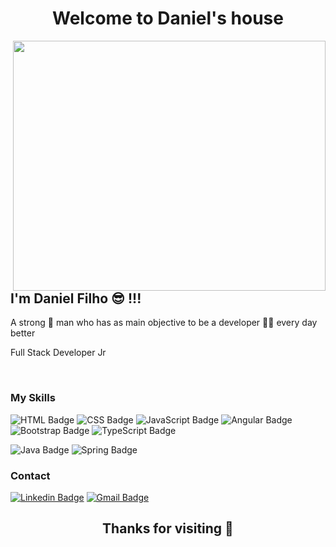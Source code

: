<h1 align="center">Welcome to Daniel's house</h1><img align="right" src="https://imgur.com/Gw4CmTg.gif" width="500" height="400"/>


## I'm Daniel Filho 😎 !!!

<p>A strong 💪 man who has as main objective to be a developer 👨‍💻 every day better</p>


Full Stack Developer Jr

<br>

### My Skills
![HTML Badge](https://img.shields.io/badge/HTML5%20-%23E34F26.svg?&style=plastic&logo=html5&logoColor=white)
![CSS Badge](https://img.shields.io/badge/CSS3%20-%231572B6.svg?&style=plastic&logo=css3&logoColor=white)
![JavaScript Badge](https://img.shields.io/badge/JavaScript-yellow.svg?&style=plastic&logo=javascript&logoColor=white)
![Angular Badge](https://img.shields.io/badge/Angular%20-%23DD0031.svg?&style=plastic&logo=angular&logoColor=white?color=blue)
![Bootstrap Badge](https://img.shields.io/badge/Bootstrap%20-%23563D7C.svg?&style=plastic&logo=bootstrap&logoColor=white)
![TypeScript Badge](https://img.shields.io/badge/TypeScript%20-%23007ACC.svg?&style=plastic&logo=typescript&logoColor=white)

![Java Badge](https://img.shields.io/badge/Java-%23ED8B00.svg?&style=plastic&logo=java&logoColor=white?logoWidth=40)
![Spring Badge](https://img.shields.io/badge/Spring%20-%236DB33F.svg?&style=plastic&logo=spring&logoColor=white)

### Contact 

[![Linkedin Badge](https://img.shields.io/badge/-LinkedIn-blue?style=flat-square&logo=Linkedin&logoColor=white&link=https://www.linkedin.com/in/danielagff/)](https://www.linkedin.com/in/danielagff/)
[![Gmail Badge](https://img.shields.io/badge/-Gmail-c14438?style=flat-square&logo=Gmail&logoColor=white&link=mailto:daniel.agff@gmail.com)](mailto:daniel.agff@gmail.com)<br>





<h2 align="center">Thanks for visiting 🙂</h2>
